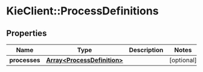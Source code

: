 # KieClient::ProcessDefinitions

## Properties
Name | Type | Description | Notes
------------ | ------------- | ------------- | -------------
**processes** | [**Array&lt;ProcessDefinition&gt;**](ProcessDefinition.md) |  | [optional] 


